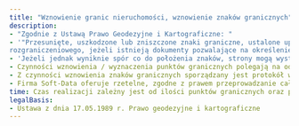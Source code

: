 ```yaml
---
title: "Wznowienie granic nieruchomości, wznowienie znaków granicznych"
description: 
- "Zgodnie z Ustawą Prawo Geodezyjne i Kartograficzne: "
- '"Przesunięte, uszkodzone lub zniszczone znaki graniczne, ustalone uprzednio, mogą być wznowione bez przeprowadzenia postępowania
rozgraniczeniowego, jeżeli istnieją dokumenty pozwalające na określenie ich pierwotnego położenia.'
- 'Jeżeli jednak wyniknie spór co do położenia znaków, strony mogą wystąpić do sądu o rozstrzygnięcie sprawy"'
- Czynności wznowienia / wyznaczenia punktów granicznych polegają na odszukaniu, bądź odtworzeniu położenia punktów granicznych, zgodnie z istniejącą dokumentacją geodezyjno-prawną, pochodzącą z Państwowego Zasobu Geodezyjnego i Kartograficznego. 
- Z czynności wznowienia znaków granicznych sporządzany jest protokół w obecności zainteresowanych stron, a punkty granicznej zostają zastabilizowane trwale w terenie.
- Firma Soft-Data oferuje rzetelne, zgodne z prawem przeprowadzanie całej procedury wznowienia znaków granicznych oraz wyznacznia punktów granicznych.
time: Czas realizacji zależny jest od ilości punktów granicznych oraz prac urzędów
legalBasis:
- Ustawa z dnia 17.05.1989 r. Prawo geodezyjne i kartograficzne 
---
```

